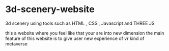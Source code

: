 # 3d-scenery-website
3d scenery using tools such as HTML , CSS ,  Javascript  and THREE JS 

this a website where you feel like that your are into new dimension 
the main feature of this website is to give user new experience of vr 
kind of metaverse


